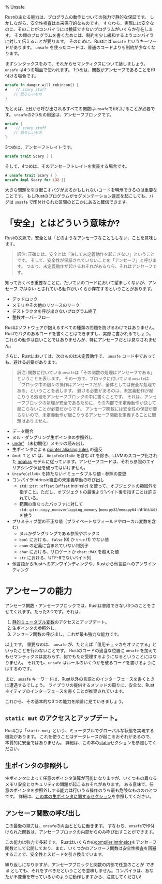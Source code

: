 % Unsafe

<!--
Rust’s main draw is its powerful static guarantees about behavior. But safety
checks are conservative by nature: there are some programs that are actually
safe, but the compiler is not able to verify this is true. To write these kinds
of programs, we need to tell the compiler to relax its restrictions a bit. For
this, Rust has a keyword, `unsafe`. Code using `unsafe` has less restrictions
than normal code does.
-->
Rustの主たる魅力は、プログラムの動作についての強力で静的な保証です。
しかしながら、安全性検査は本来保守的なものです。
すなわち、実際には安全なのに、そのことがコンパイラには検証できないプログラムがいくらか存在します。
その類のプログラムを書くためには、制約を少し緩和するようコンパイラに対して伝えることが要ります。
そのために、Rustには `unsafe` というキーワードがあります。
`unsafe` を使ったコードは、普通のコードよりも制約が少なくなります。

<!--
Let’s go over the syntax, and then we’ll talk semantics. `unsafe` is used in
four contexts. The first one is to mark a function as unsafe:
-->
まずシンタックスをみて、それからセマンティクスについて話しましょう。
`unsafe` は4つの場面で使われます。
1つめは、関数がアンセーフであることを印付ける場合です。

```rust
unsafe fn danger_will_robinson() {
#    // scary stuff
    // 恐ろしいもの
}
```

<!--
All functions called from [FFI][ffi] must be marked as `unsafe`, for example.
The second use of `unsafe` is an unsafe block:
-->
たとえば、[FFI][ffi]から呼び出されるすべての関数は`unsafe`で印付けることが必要です。
`unsafe`の2つめの用途は、アンセーフブロックです。

[ffi]: ffi.html

```rust
unsafe {
#    // scary stuff
    // 恐ろしいもの
}
```

<!--The third is for unsafe traits:-->
3つめは、アンセーフトレイトです。

```rust
unsafe trait Scary { }
```

<!--And the fourth is for `impl`ementing one of those traits:-->
そして、4つめは、そのアンセーフトレイトを実装する場合です。

```rust
# unsafe trait Scary { }
unsafe impl Scary for i32 {}
```

<!--
It’s important to be able to explicitly delineate code that may have bugs that
cause big problems. If a Rust program segfaults, you can be sure it’s somewhere
in the sections marked `unsafe`.
-->
大きな問題を引き起こすバグがあるかもしれないコードを明示できるのは重要なことです。
もしRustのプログラムがセグメンテーション違反を起こしても、バグは `unsafe` で印付けられた区間のどこかにあると確信できます。

# 「安全」とはどういう意味か?
<!--# What does ‘safe’ mean?-->

<!--
Safe, in the context of Rust, means ‘doesn’t do anything unsafe’. It’s also
important to know that there are certain behaviors that are probably not
desirable in your code, but are expressly _not_ unsafe:
-->
Rustの文脈で、安全とは「どのようなアンセーフなこともしない」ことを意味します。

> 訳注:
正確には、安全とは「決して未定義動作を起こさない」ということです。
そして、安全性が保証されていないことを「アンセーフ」と呼びます。
つまり、未定義動作が起きるおそれがあるなら、それはアンセーフです。

知っておくべき重要なことに、たいていのコードにおいて望ましくないが、アンセーフ _ではない_ とされている動作がいくらか存在するということがあります。

<!--
* Deadlocks
* Leaks of memory or other resources
* Exiting without calling destructors
* Integer overflow
-->

* デッドロック
* メモリやその他のリソースのリーク
* デストラクタを呼び出さないプログラム終了
* 整数オーバーフロー

<!--
Rust cannot prevent all kinds of software problems. Buggy code can and will be
written in Rust. These things aren’t great, but they don’t qualify as `unsafe`
specifically.
-->
Rustはソフトウェアが抱えるすべての種類の問題を防げるわけではありません。
Rustでバグのあるコードを書くことはできますし、実際に書かれるでしょう。
これらの動作は良いことではありませんが、特にアンセーフだとは見なされません。

<!--
In addition, the following are all undefined behaviors in Rust, and must be
avoided, even when writing `unsafe` code:
-->
さらに、Rustにおいては、次のものは未定義動作で、 `unsafe` コード中であっても、避ける必要があります。

> 訳注:
関数に付いている`unsafe`は「その関数の処理はアンセーフである」ということを表します。
その一方で、ブロックに付いている`unsafe`は「ブロック中の個々の操作はアンセーフだが、全体としては安全な処理である」ということを表します。
避ける必要があるのは、未定義動作が起こりうる処理をアンセーフブロックの中に書くことです。
それは、アンセーフブロックの処理が安全であるために、その内部で未定義動作が決して起こらないことが必要だからです。
アンセーフ関数には安全性の保証が要らないので、未定義動作が起こりうるアンセーフ関数を定義することに問題はありません。

<!--
* Data races
* Dereferencing a null/dangling raw pointer
* Reads of [undef][undef] (uninitialized) memory
* Breaking the [pointer aliasing rules][aliasing] with raw pointers.
* `&mut T` and `&T` follow LLVM’s scoped [noalias][noalias] model, except if
  the `&T` contains an `UnsafeCell<U>`. Unsafe code must not violate these
  aliasing guarantees.
* Mutating an immutable value/reference without `UnsafeCell<U>`
* Invoking undefined behavior via compiler intrinsics:
  * Indexing outside of the bounds of an object with `std::ptr::offset`
    (`offset` intrinsic), with
    the exception of one byte past the end which is permitted.
  * Using `std::ptr::copy_nonoverlapping_memory` (`memcpy32`/`memcpy64`
    intrinsics) on overlapping buffers
* Invalid values in primitive types, even in private fields/locals:
  * Null/dangling references or boxes
  * A value other than `false` (0) or `true` (1) in a `bool`
  * A discriminant in an `enum` not included in its type definition
  * A value in a `char` which is a surrogate or above `char::MAX`
  * Non-UTF-8 byte sequences in a `str`
* Unwinding into Rust from foreign code or unwinding from Rust into foreign
  code.
-->

* データ競合
* ヌル・ダングリング生ポインタの参照外し
* [undef][undef] （未初期化）メモリの読み出し
* 生ポインタによる [pointer aliasing rules][aliasing] の違反
* `&mut T` と `&T` は、 `UnsafeCell<U>` を含む `&T` を除き、LLVMのスコープ化された [noalias][noalias] モデルに従っています。アンセーフコードは、それら参照のエイリアシング保証を破ってはいけません。
* `UnsafeCell<U>` を持たないイミュータブルな値・参照の変更
* コンパイラIntrinsic経由の未定義挙動の呼び出し
  * `std::ptr::offset` (`offset` intrinsic) を使って、オブジェクトの範囲外を指すこと。ただし、オブジェクトの最後より1バイト後を指すことは許されている。
  * 範囲の重なったバッファに対して `std::ptr::copy_nonoverlapping_memory` (`memcpy32`/`memcpy64`
    intrinsics) を使う
* プリミティブ型の不正な値（プライベートなフィールドやローカル変数を含む）
  * ヌルかダングリングである参照やボックス
  * `bool` における、 `false` (0) か `true` (1) でない値
  * `enum` の定義に含まれていない判別子
  * `char` における、サロゲートか `char::MAX` を超えた値
  * `str` における、UTF-8でないバイト列
* 他言語からRustへのアンワインディングや、Rustから他言語へのアンワインディング

[noalias]: http://llvm.org/docs/LangRef.html#noalias
[undef]: http://llvm.org/docs/LangRef.html#undefined-values
[aliasing]: http://llvm.org/docs/LangRef.html#pointer-aliasing-rules

# アンセーフの能力
<!--# Unsafe Superpowers-->

<!--
In both unsafe functions and unsafe blocks, Rust will let you do three things
that you normally can not do. Just three. Here they are:
-->
アンセーフ関数・アンセーフブロックでは、Rustは普段できない3つのことをさせてくれます。たった3つです。それは、

<!--
1. Access or update a [static mutable variable][static].
2. Dereference a raw pointer.
3. Call unsafe functions. This is the most powerful ability.
-->
1. [静的ミュータブル変数][static]のアクセスとアップデート。
2. 生ポインタの参照外し。
3. アンセーフ関数の呼び出し。これが最も強力な能力です。

<!--
That’s it. It’s important that `unsafe` does not, for example, ‘turn off the
borrow checker’. Adding `unsafe` to some random Rust code doesn’t change its
semantics, it won’t just start accepting anything. But it will let you write
things that _do_ break some of the rules.
-->
以上です。
重要なのは、 `unsafe` が、たとえば「借用チェッカをオフにする」といったことを行わないことです。
Rustのコードの適当な位置に `unsafe` を加えてもセマンティクスは変わらず、何でもただ受理するようになるということにはなりません。
それでも、`unsafe` はルールのいくつかを破るコードを書けるようにはするのです。

<!--
You will also encounter the `unsafe` keyword when writing bindings to foreign
(non-Rust) interfaces. You're encouraged to write a safe, native Rust interface
around the methods provided by the library.
-->
また、`unsafe` キーワードは、Rust以外の言語とのインターフェースを書くときに遭遇するでしょう。
ライブラリの提供するメソッドの周りに、安全な、Rustネイティブのインターフェースを書くことが推奨されています。

<!--
Let’s go over the basic three abilities listed, in order.
-->
これから、その基本的な3つの能力を順番に見ていきましょう。

## `static mut` のアクセスとアップデート。
<!--## Access or update a `static mut`-->

<!--
Rust has a feature called ‘`static mut`’ which allows for mutable global state.
Doing so can cause a data race, and as such is inherently not safe. For more
details, see the [static][static] section of the book.
-->
Rustには「`static mut`」という、ミュータブルでグローバルな状態を実現する機能があります。
これを使うことはデータレースが起こるおそれがあるので、本質的に安全ではありません。
詳細は、この本の[static][static]セクションを参照してください。

[static]: const-and-static.html#static

## 生ポインタの参照外し
<!--## Dereference a raw pointer-->

<!--
Raw pointers let you do arbitrary pointer arithmetic, and can cause a number of
different memory safety and security issues. In some senses, the ability to
dereference an arbitrary pointer is one of the most dangerous things you can
do. For more on raw pointers, see [their section of the book][rawpointers].
-->
生ポインタによって任意のポインタ演算が可能になりますが、いくつもの異なるメモリ安全とセキュリティの問題が起こるおそれがあります。
ある意味で、任意のポインタを参照外しする能力は行いうる操作のうち最も危険なもののひとつです。
詳細は、[この本の生ポインタに関するセクション][rawpointers]を参照してください。

[rawpointers]: raw-pointers.html

## アンセーフ関数の呼び出し
<!--## Call unsafe functions-->

<!--
This last ability works with both aspects of `unsafe`: you can only call
functions marked `unsafe` from inside an unsafe block.
-->
この最後の能力は、`unsafe`の両面とともに働きます。
すなわち、`unsafe`で印付けられた関数は、アンセーフブロックの内部からのみ呼び出すことができます。

<!--
This ability is powerful and varied. Rust exposes some [compiler
intrinsics][intrinsics] as unsafe functions, and some unsafe functions bypass
safety checks, trading safety for speed.
-->
この能力は強力で多彩です。
Rustはいくらかの[compiler intrinsics][intrinsics]をアンセーフ関数として公開しており、また、いくつかのアンセーフ関数は安全性検査を回避することで、安全性とスピードを引き換えています。

<!--
I’ll repeat again: even though you _can_ do arbitrary things in unsafe blocks
and functions doesn’t mean you should. The compiler will act as though you’re
upholding its invariants, so be careful!
-->
繰り返しになりますが、アンセーフブロックと関数の内部で任意のことが _できる_ としても、それをすべきだということを意味しません。コンパイラは、あなたが不変量を守っているかのように動作しますから、注意してください!

[intrinsics]: intrinsics.html
